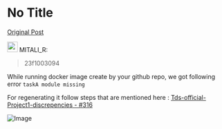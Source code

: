 # No Title

[Original Post](https://discourse.onlinedegree.iitm.ac.in/t/171141/367)

<aside class="quote group-ds-students" data-username="MITALI_R" data-post="351" data-topic="171141">
<div class="title">
<div class="quote-controls"></div>
<img alt="" width="24" height="24" src="https://dub1.discourse-cdn.com/flex013/user_avatar/discourse.onlinedegree.iitm.ac.in/mitali_r/48/66886_2.png" class="avatar"> MITALI_R:</div>
<blockquote>
<p>23f1003094</p>
</blockquote>
</aside>
<p>While running docker image create by your github repo, we got following error <code>taskA module missing</code></p>
<p>For regenerating it follow steps that are mentioned here : <a href="https://discourse.onlinedegree.iitm.ac.in/t/tds-official-project1-discrepencies/171141/316" class="inline-onebox">Tds-official-Project1-discrepencies - #316</a></p>

![Image](https://dub1.discourse-cdn.com/flex013/user_avatar/discourse.onlinedegree.iitm.ac.in/mitali_r/48/66886_2.png)